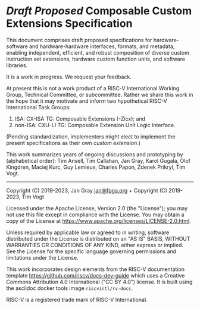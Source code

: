 _Draft Proposed_ Composable Custom Extensions Specification
===========================================================

This document comprises draft proposed specifications for
hardware-software and hardware-hardware interfaces, formats, and metadata,
enabling independent, efficient, and robust composition of diverse
custom instruction set extensions, hardware custom function units,
and software libraries.

It is a work in progress. We request your feedback.

At present this is not a work product of a RISC-V International Working
Group, Technical Committee, or subcommittee.  Rather we share this work
in the hope that it may motivate and inform two hypothetical
RISC-V International Task Groups:
1) ISA: CX-ISA TG: Composable Extensions (-Zicx); and
2) non-ISA: CXU-LI TG: Composable Extension Unit Logic Interface.

(Pending standardization, implementers might elect to implement the
present specifications as their own _custom extension_.)

This work summarizes years of ongoing discussions and prototyping by
(alphabetical order): Tim Ansell, Tim Callahan, Jan Gray, Karol Gugala,
Olof Kingdren, Maciej Kurc, Guy Lemieux, Charles Papon, Zdenek Prikryl, Tim Vogt.


* * *

Copyright (C) 2019-2023, Jan Gray <jan@fpga.org> +
Copyright (C) 2019-2023, Tim Vogt

Licensed under the Apache License, Version 2.0 (the "License"); you may
not use this file except in compliance with the License.  You may obtain
a copy of the License at
https://www.apache.org/licenses/LICENSE-2.0.html.

Unless required by applicable law or agreed to in writing, software
distributed under the License is distributed on an "AS IS" BASIS, WITHOUT
WARRANTIES OR CONDITIONS OF ANY KIND, either express or implied.  See the
License for the specific language governing permissions and limitations
under the License.

This work incorporates design elements from the RISC-V documentation
template https://github.com/riscv/docs-dev-guide which uses a Creative
Commons Attribution 4.0 International ("CC BY 4.0") license. It is
built using the asciidoc docker tools image `riscvintl/rv-docs`.

RISC-V is a registered trade mark of RISC-V International.

